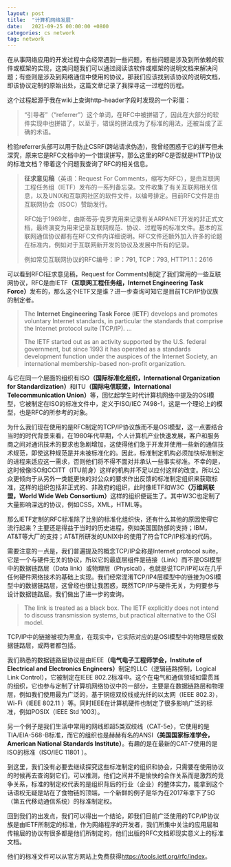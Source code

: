 ```yaml
---
layout: post
title:  "计算机网络发展"
date:   2021-09-25 00:00:00 +0800
categories: cs network
tag: network
---
```


在从事网络应用的开发过程中会经常遇到一些问题，有些问题是涉及到所依赖的软件或框架的实现，这类问题我们可以通过阅读该软件或框架的说明文档来解决问题；有些则是涉及到网络通信中使用的协议，那我们应该找到该协议的说明文档，即该协议定制的原始出处，这篇文章记录了我探寻这一过程的历程。

这个过程起源于我在wiki上查询http-header字段时发现的一个彩蛋：
<blockquote><span class="reference-text">“引导者”（“referrer”）这个单词，在RFC中被拼错了，因此在大部分的软件实现中也拼错了，以至于，错误的拼法成为了标准的用法，还被当成了正确的术语。</span></blockquote>
检验referrer头部可以用于防止CSRF(跨站请求伪造)，我曾经困惑于它的拼写但未深究，原来它是RFC文档中的一个错误拼写，那么这里的RFC是否就是HTTP协议的标准文档？带着这个问题我查询了RFC的相关信息。
<blockquote><b>征求意见稿</b>（<span class="LangWithName">英语：<span lang="en" xml:lang="en">Request For Comments</span></span>，缩写为RFC），是由互联网工程任务组（IETF）发布的一系列备忘录。文件收集了有关互联网相关信息，以及UNIX和互联网社区的软件文件，以编号排定。目前RFC文件是由互联网协会（ISOC）赞助发行。

RFC始于1969年，由斯蒂芬·克罗克用来记录有关ARPANET开发的非正式文档，最终演变为用来记录互联网规范、协议、过程等的标准文件。基本的互联网通信协议都有在RFC文件内详细说明。RFC文件还额外加入许多的论题在标准内，例如对于互联网新开发的协议及发展中所有的记录。

例如常见互联网协议的RFC编号：IP：791, TCP：793, HTTP1.1：2616</blockquote>
可以看到RFC(征求意见稿，Request for Comments)制定了我们常用的一些互联网协议，RFC是由IETF<strong>（互联网工程任务组，Internet Engineering Task Force）</strong>发布的，那么这个IETF又是谁？进一步查询可知它是目前TCP/IP协议族的制定者。
<blockquote>The <b>Internet Engineering Task Force</b> (<b>IETF</b>) develops and promotes voluntary Internet standards, in particular the standards that comprise the Internet protocol suite (TCP/IP). ...

The IETF started out as an activity supported by the U.S. federal government, but since 1993 it has operated as a standards development function under the auspices of the Internet Society, an international membership-based non-profit organization.</blockquote>
与它在同一个层面的组织有ISO<strong>（国际标准化组织，International Organization for Standardization）</strong>和ITU<strong>（国际电信联盟，International Telecommunication Union）</strong>等，回忆起学生时代计算机网络中提及的OSI模型，它被制定在ISO的标准文件中，定义于ISO/IEC 7498-1，这是一个理论上的模型，也是RFC的所参考的对象。

为什么我们现在使用的是RFC制定的TCP/IP协议族而不是OSI模型，这一点要结合当时的时代背景来看，在1980年代早期，个人计算机产业快速发展，客户和服务商之间对通讯技术的要求也急剧增加，这使得他们急于开发并使用一些新的通信技术规范，即使这种规范是并未被标准化的。因此，标准制定机构必须加快标准制定的进程来适应这一需求，否则他们将不得不面对并承认一些事实标准。不幸的是，这时候像ISO和CCITT（ITU前身）这样的机构并不足以应付这样的改变。所以公众更倾向于从另外一类能更快的对公众的要求作出反馈的标准制定组织来获取标准，这样的组织包括非正式的、非政府的组织，此时像IETF和W3C<strong>（万维网联盟，World Wide Web Consortium）</strong>这样的组织便诞生了。其中W3C也定制了大量影响深远的协议，例如CSS，XML，HTML等。

那么IETF定制的RFC标准除了比别的标准化组织快，还有什么其他的原因使得它流行起来？主要还是得益于当时的历史进程，例如美国国防部的支持；IBM，AT&T等大厂的支持；AT&T所研发的UNIX中的使用了符合TCP/IP标准的代码。

需要注意的一点是，我们普遍提及的概念TCP/IP全称是Internet protocol suite，它是一个与硬件无关的协议，所以它的最底层组件是链接（Link）而不是OSI模型中的数据链路层（Data link）或物理层（Physical），也就是说TCP/IP可以在几乎任何硬件网络技术的基础上实现。我们经常混淆TCP/IP4层模型中的链接为OSI模型中的数据链路层，这曾经也很让我困惑，既然TCP/IP与硬件无关，为何要参与设计数据链路层。我们做出了进一步的查询。
<blockquote>The link is treated as a black box. The IETF explicitly does not intend to discuss transmission systems, but practical alternative to the OSI model.</blockquote>
TCP/IP中的链接被视为黑盒，在现实中，它实际对应的是OSI模型中的物理层或数据链路层，或两者都包括。

我们熟悉的数据链路层协议是由IEEE<strong>（电气电子工程师学会，Institute of Electrical and Electronics Engineers）</strong>制定的LLC（逻辑链路控制，Logical Link Control），它被制定在IEEE 802.2标准中。这个在电气和通信领域如雷贯耳的组织，它也参与定制了计算机网络协议中的一部分，主要是在数据链路层和物理层，例如我们使用最为广泛的，基于铜缆双绞线或光纤的以太网（IEEE 802.3），Wi-Fi（IEEE 802.11 ）等。同时IEEE在计算机硬件也制定了很多影响广泛的标准，例如POSIX（IEEE Std 1003）。

另一个例子是我们生活中常用的网线即超5类双绞线（CAT-5e），它使用的是TIA/EIA-568-B标准，而它的组织也是赫赫有名的ANSI<strong>（美国国家标准学会，American National Standards Institute）</strong>。有趣的是在最新的CAT-7使用的是ISO的标准（ISO/IEC 11801 ）。

到这里，我们没有必要去继续探究这些标准制定的组织和协会，只需要在使用协议的时候再去查询到它们，可以推测，他们之间并不是愉快的合作关系而是激烈的竞争关系，标准的制定权代表的是组织背后的行业（企业）的整体实力，能拿到这个话语权无疑是站在了食物链的顶端，一个新鲜的例子是华为在2017年拿下了5G（第五代移动通信系统）的标准制定权。

回到我们的出发点，我们可以得出一个结论，即我们目前广泛使用的TCP/IP协议族是由IETF所制定的标准，作为网络程序的开发者，我们所集中关注的应用层和传输层的协议有很多都是他们所制定的，他们出版的RFC文档即现实意义上的标准文档。

他们的标准文件可以从官方网站上免费获得<a href="https://tools.ietf.org/rfc/index">https://tools.ietf.org/rfc/index</a>。
